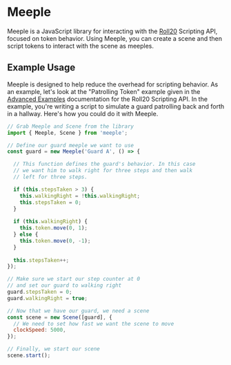 # Meeple

Meeple is a JavaScript library for interacting with the [Roll20](https://roll20.net/) Scripting API, focused on token behavior. Using Meeple, you can create a scene and then script tokens to interact with the scene as meeples.

## Example Usage
Meeple is designed to help reduce the overhead for scripting behavior. As an example, let's look at the "Patrolling Token" example given in the [Advanced Examples](https://wiki.roll20.net/API:Advanced_Examples) documentation for the Roll20 Scripting API. In the example, you're writing a script to simulate a guard patrolling back and forth in a hallway. Here's how you could do it with Meeple.

```JavaScript
// Grab Meeple and Scene from the library
import { Meeple, Scene } from 'meeple';

// Define our guard meeple we want to use
const guard = new Meeple('Guard A', () => {

  // This function defines the guard's behavior. In this case
  // we want him to walk right for three steps and then walk
  // left for three steps.

  if (this.stepsTaken > 3) {
    this.walkingRight = !this.walkingRight;
    this.stepsTaken = 0;
  }
  
  if (this.walkingRight) {
    this.token.move(0, 1);
  } else {
    this.token.move(0, -1);
  }
  
  this.stepsTaken++;
});

// Make sure we start our step counter at 0
// and set our guard to walking right
guard.stepsTaken = 0;
guard.walkingRight = true;

// Now that we have our guard, we need a scene
const scene = new Scene([guard], {
  // We need to set how fast we want the scene to move
  clockSpeed: 5000,
});

// Finally, we start our scene
scene.start();
```
